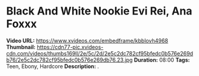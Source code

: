 # Black And White Nookie Evi Rei, Ana Foxxx

**Video URL:** https://www.xvideos.com/embedframe/kbblovh4968
**Thumbnail:** https://cdn77-pic.xvideos-cdn.com/videos/thumbs169ll/2e/5c/2d/2e5c2dc782cf95bfedc0b576e269db76/2e5c2dc782cf95bfedc0b576e269db76.23.jpg
**Duration:** 08:00
**Tags:** Teen, Ebony, Hardcore
**Description:** .
